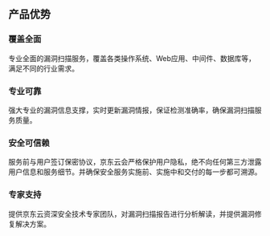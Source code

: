 ## 产品优势

### 覆盖全面

  专业全面的漏洞扫描服务，覆盖各类操作系统、Web应用、中间件、数据库等，满足不同的行业需求。

### 专业可靠

  强大专业的漏洞信息支撑，实时更新漏洞情报，保证检测准确率，确保漏洞扫描服务质量。

### 安全可信赖

  服务前与用户签订保密协议，京东云会严格保护用户隐私，绝不向任何第三方泄露用户信息和服务细节。并确保安全服务实施前、实施中和交付的每一步都可溯源。

### 专家支持

  提供京东云资深安全技术专家团队，对漏洞扫描报告进行分析解读，并提供漏洞修复解决方案。
